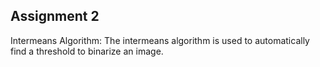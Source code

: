 ## Assignment 2

Intermeans Algorithm: The intermeans algorithm is used to automatically find a threshold to binarize an image.
